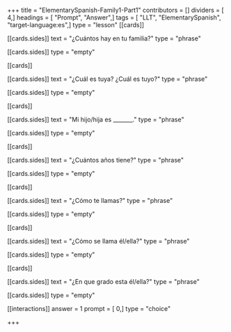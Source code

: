 +++
title = "ElementarySpanish-Family1-Part1"
contributors = []
dividers = [ 4,]
headings = [ "Prompt", "Answer",]
tags = [ "LLT", "ElementarySpanish", "target-language:es",]
type = "lesson"
[[cards]]

[[cards.sides]]
text = "¿Cuántos hay en tu familia?"
type = "phrase"

[[cards.sides]]
type = "empty"

[[cards]]

[[cards.sides]]
text = "¿Cuál es tuya? ¿Cuál es tuyo?"
type = "phrase"

[[cards.sides]]
type = "empty"

[[cards]]

[[cards.sides]]
text = "Mi hijo/hija es _______."
type = "phrase"

[[cards.sides]]
type = "empty"

[[cards]]

[[cards.sides]]
text = "¿Cuántos años tiene?"
type = "phrase"

[[cards.sides]]
type = "empty"

[[cards]]

[[cards.sides]]
text = "¿Cómo te llamas?"
type = "phrase"

[[cards.sides]]
type = "empty"

[[cards]]

[[cards.sides]]
text = "¿Cómo se llama él/ella?"
type = "phrase"

[[cards.sides]]
type = "empty"

[[cards]]

[[cards.sides]]
text = "¿En que grado esta él/ella?"
type = "phrase"

[[cards.sides]]
type = "empty"

[[interactions]]
answer = 1
prompt = [ 0,]
type = "choice"

+++
